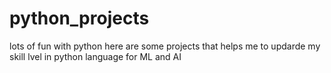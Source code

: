 # python_projects
lots of fun with python here are some projects that helps me to updarde my skill lvel in python language for ML and AI
